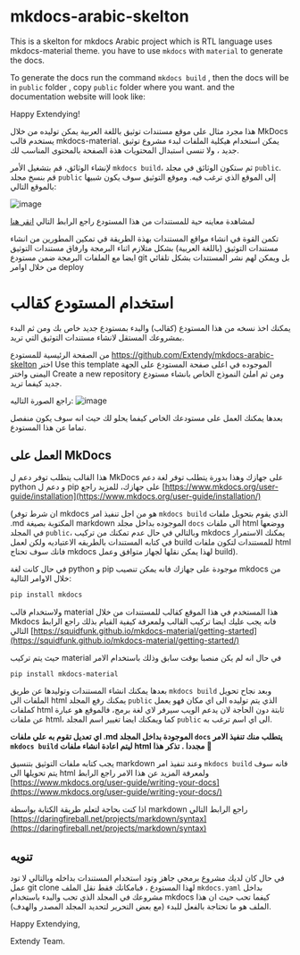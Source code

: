 # mkdocs-arabic-skelton

This is a skelton for mkdocs Arabic project which is RTL language uses mkdocs-material theme. you have to use `mkdocs` with `material` to generate the docs.

To generate the docs run the command `mkdocs build` , then the docs will be in `public` folder , copy `public` folder where you want. and the documentation website will look like:

Happy Extendying!

هذا مجرد مثال على موقع مستندات توثيق باللغة العربية يمكن توليده من خلال MkDocs يستخدم قالب mkdocs-material. يمكن استخدام هيكلية الملفات لبدء مشروع توثيق جديد ، ولا تنسى استبدال المحتويات هذة الصفحة بالمحتوى المناسب لك.

لإنشاء الوثائق، قم بتشغيل الأمر `mkdocs build`، ثم ستكون الوثائق في مجلد `public`. قم بنسخ مجلد `public` إلى الموقع الذي ترغب فيه. وموقع التوثيق سوف يكون شبيها بالموقع التالي:

![image](https://github.com/Extendy/mkdocs-arabic-skelton/assets/162535/6c9d38e5-6097-4cbc-b829-b07f7ec06816)

لمشاهدة معاينه حية للمستندات من هذا المستودع راجع الرابط التالي [انقر هنا](https://extendy.net/demos/mkdocs-arabic-skelton/)


تكمن القوة في انشاء مواقع المستندات بهذة الطريقة قي تمكين المطورين من انشاء مستندات التوثيق (باللغة العربية) بشكل متلازم اثناء البرمجة وارفاق مستندات التوثيق ايضا مع الملفات البرمجة ضمن مستودع git
بل ويمكن لهم نشر المستتدات بشكل تلقائي من خلال اوامر deploy

# استخدام المستودع كقالب

يمكنك اخذ نسخه من هذا المستودع (كقالب) والبدء بمستودع جديد خاص بك ومن ثم البدء بمشروعك المستقل لانشاء مستندات التوثيق التي تريد.

من الصفحة الرئيسية للمستودع https://github.com/Extendy/mkdocs-arabic-skelton اختر Use this template الموجوده في اعلى صفحة المستودع على الجهة اليمنى واختر Create a new repository ومن ثم املئ النموذج الخاص بانشاء مستودع جديد كيفما تريد.


راجع الصورة التاليه:
![image](https://github.com/Extendy/mkdocs-arabic-skelton/assets/162535/cdd991a9-09b1-4d9f-bbef-b32871b2a9d0)

بعدها يمكنك العمل على مستودعك الخاص كيفما يحلو لك حيث انه سوف يكون منفصل تماما عن هذا المستودع.


## العمل على MkDocs

هذا القالب يتطلب توفر دعم ل MkDocs على جهازك وهذا بدورة يتطلب توفر لغة دعم python و دعم ل pip على جهازك، للمزيد راجع [https://www.mkdocs.org/user-guide/installation](https://www.mkdocs.org/user-guide/installation/)

(ان شرط توفر mkdocs هو من اجل تنفيذ امر `mkdocs build` الذي يقوم بتحويل ملفات .md المكتوبة بصيغة markdown الموجوده بداخل مجلد `docs` الى ملفات html ووضعها في المجلد `public`، وبالتالي في حال عدم تمكنك من تركيب mkdocs يمكنك الاستمرار في كتابه المستندات بالطريقه الاعتياديه ولكن لعمل build للمستندات لتكون ملفات html فانك سوف تحتاج mkdocs لهذا يمكن نقلها لجهاز متوافق وعمل build).

في حال كانت لغة python و pip موجودة على جهازك فانه يمكن تنصيب mkdocs من خلال الاوامر التالية:
```bash
pip install mkdocs
```

ولاستخدام قالب material هذا المستخدم في هذا الموقع كقالب للمستندات  من خلال Mkdocs فانه يجب عليك ايضا تركيب القالب ولمعرفة كيفية القيام بذلك راجع الرابط التالي [https://squidfunk.github.io/mkdocs-material/getting-started](https://squidfunk.github.io/mkdocs-material/getting-started/)

حيث يتم تركيب material في حال انه لم يكن منصبا بوقت سابق وذلك باستخدام الامر

```bash
pip install mkdocs-material
```

بعدها يمكنك انشاء المستندات وتوليدها عن طريق `mkdocs build` وبعد نجاح تحويل الملفات الى html يمكنك رفع المجلد `public` الذي يتم توليده الى اي مكان فهو يعمل كملفات html ثابتة دون الحاجة لان يدعم الويب سيرفر لاي لغة برمج، فالموقع هو عبارة عن ملفات html، كما ويمكنك ايضا تغيير اسم المجلد `public` الى اي اسم ترغب به.

**اي تعديل تقوم به علي ملفات .md الموجودة بداخل المجلد `docs` يتطلب منك تنفيذ الامر `mkdocs build` ليتم اعادة انشاء ملفات html مجددا . تذكر هذا 🥳**

يجب كتابه ملفات التوثيق بتنسيق markdown وعند تنفيذ امر `mkdocs build` فانه سوف يتم تحويلها الى html ولمعرفة المزيد عن هذا الامر راجع الرابط
[https://www.mkdocs.org/user-guide/writing-your-docs](https://www.mkdocs.org/user-guide/writing-your-docs/)

اذا كنت بحاجة لتعلم طريقة الكتابة بواسطة markdown راجع الرابط التالي
[https://daringfireball.net/projects/markdown/syntax](https://daringfireball.net/projects/markdown/syntax)

## تنويه

في حال كان لديك مشروع برمجي جاهز وتود استخدام المستندات بداخله وبالتالي لا تود عمل git clone لهذا المستودع ، فبامكانك فقط نقل الملف `mkdocs.yaml` بداخل مشروعك في المجلد الذي تحب والبدء باستخدام mkdocs كيفما تحب حيث ان هذا الملف هو ما تحتاجة بالفعل للبدء (مع بعض التحرير لتحديد المجلد المصدر والهدف).


Happy Extendying,

Extendy Team.
